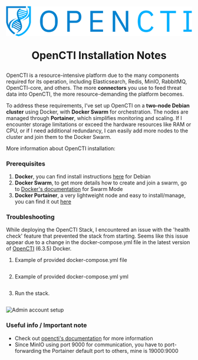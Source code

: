 <h1 align="center">
<img src=https://github.com/phamthanhsang-cs/SOC-in-my-Pocket/blob/main/images/logos/opencti-logo.png alt="logo">


OpenCTI Installation Notes

</h1>

OpenCTI is a resource-intensive platform due to the many components required for its operation, including Elasticsearch, Redis, MinIO, RabbitMQ, OpenCTI-core, and others. The more **connectors** you use to feed threat data into OpenCTI, the more resource-demanding the platform becomes.

To address these requirements, I’ve set up OpenCTI on a **two-node Debian cluster** using Docker, with **Docker Swarm** for orchestration. The nodes are managed through **Portainer**, which simplifies monitoring and scaling. If I encounter storage limitations or exceed the hardware resources like RAM or CPU, or if I need additional redundancy, I can easily add more nodes to the cluster and join them to the Docker Swarm.

More information about OpenCTI installation: 

### Prerequisites
1. **Docker**, you can find install instructions [here](https://docs.docker.com/engine/install/debian/) for Debian
2. **Docker Swarm**, to get more details how to create and join a swarm, go to [Docker's documentation](https://docs.docker.com/engine/swarm/swarm-tutorial/create-swarm/) for Swarm Mode
3. **Docker Portainer**, a very lightweight node and easy to install/manage, you can find it out [here](https://docs.portainer.io/start/install-ce/server/docker/linux)


### Troubleshooting
While deploying the OpenCTI Stack, I encountered an issue with the 'health check' feature that prevented the stack from starting. Seems like this issue appear due to a change in the docker-compose.yml file in the latest version of [OpenCTI](https://github.com/OpenCTI-Platform/docker) (6.3.5) Docker.


1. Example of provided docker-compose.yml file
```bash
```

2. Example of provided docker-compose.yml yml
```bash
```

3. Run the stack.
```bash
```


   
![Admin account setup]()

### Useful info / Important note
* Check out [opencti's documentation](https://docs.opencti.io/latest/) for more information
* Since MinIO using port 9000 for communication, you have to port-forwarding the Portainer default port to others, mine is 19000:9000


